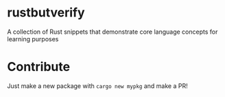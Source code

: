 # rustbutverify

A collection of Rust snippets that demonstrate core language concepts for learning purposes

# Contribute

Just make a new package with `cargo new mypkg` and make a PR!
